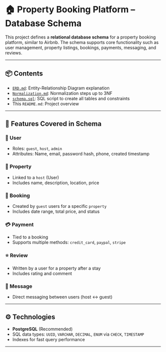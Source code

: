 # 🏠 Property Booking Platform – Database Schema

This project defines a **relational database schema** for a property booking platform, similar to Airbnb. The schema supports core functionality such as user management, property listings, bookings, payments, messaging, and reviews.

---

## 📦 Contents

- [`ERD.md`](./ERD.md): Entity-Relationship Diagram explanation
- [`Normalization.md`](./Normalization.md): Normalization steps up to 3NF
- [`schema.sql`](./schema.sql): SQL script to create all tables and constraints
- This `README.md`: Project overview

---

## 🧠 Features Covered in Schema

### 👤 User
- Roles: `guest`, `host`, `admin`
- Attributes: Name, email, password hash, phone, created timestamp

### 🏡 Property
- Linked to a `host` (User)
- Includes name, description, location, price

### 📅 Booking
- Created by `guest` users for a specific `property`
- Includes date range, total price, and status

### 💳 Payment
- Tied to a booking
- Supports multiple methods: `credit_card`, `paypal`, `stripe`

### ⭐ Review
- Written by a user for a property after a stay
- Includes rating and comment

### 💬 Message
- Direct messaging between users (host ↔ guest)

---

## ⚙️ Technologies

- **PostgreSQL** (Recommended)
- SQL data types: `UUID`, `VARCHAR`, `DECIMAL`, `ENUM` via `CHECK`, `TIMESTAMP`
- Indexes for fast query performance

---

